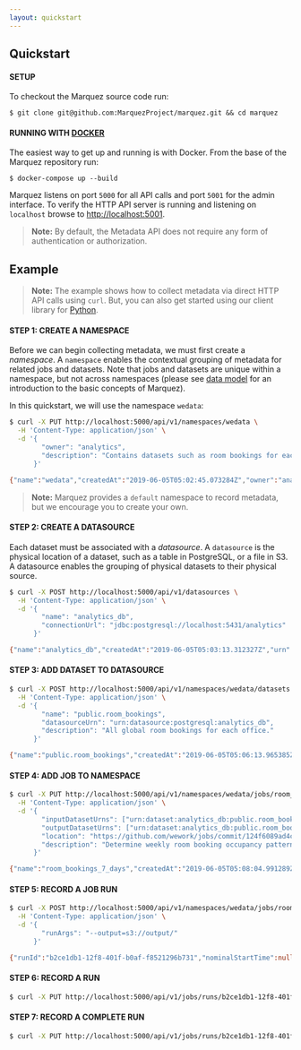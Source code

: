 ```yaml
---
layout: quickstart
---
```


## Quickstart

#### SETUP

To checkout the Marquez source code run:

```
$ git clone git@github.com:MarquezProject/marquez.git && cd marquez
```

#### RUNNING WITH [DOCKER](https://github.com/MarquezProject/marquez/blob/master/Dockerfile)

The easiest way to get up and running is with Docker. From the base of the Marquez repository run:

```
$ docker-compose up --build
```

Marquez listens on port `5000` for all API calls and port `5001` for the admin interface. To verify the HTTP API server is running and listening on `localhost` browse to [http://localhost:5001](http://localhost:5001).

> **Note:** By default, the Metadata API does not require any form of authentication or authorization.

## Example

> **Note:** The example shows how to collect metadata via direct HTTP API calls using `curl`. But, you can also get started using our client library for [Python](https://github.com/MarquezProject/marquez-python).

#### STEP 1: CREATE A NAMESPACE

Before we can begin collecting metadata, we must first create a _namespace_. A `namespace` enables the contextual grouping of metadata for related jobs and datasets. Note that jobs and datasets are unique within a namespace, but not across namespaces (please see [data model](https://marquezproject.github.io/marquez/#data-model) for an introduction to the basic concepts of Marquez).

In this quickstart, we will use the namespace `wedata`:

```bash
$ curl -X PUT http://localhost:5000/api/v1/namespaces/wedata \
  -H 'Content-Type: application/json' \
  -d '{
        "owner": "analytics",
        "description": "Contains datasets such as room bookings for each office."
      }'

{"name":"wedata","createdAt":"2019-06-05T05:02:45.073284Z","owner":"analytics","description":"Contains datasets such as room bookings for each office."}
```

> **Note:** Marquez provides a `default` namespace to record metadata, but we encourage you to create your own.

#### STEP 2: CREATE A DATASOURCE

Each dataset must be associated with a _datasource_. A `datasource` is the physical location of a dataset, such as a table in PostgreSQL, or a file in S3. A datasource enables the grouping of physical datasets to their physical source.

```bash
$ curl -X POST http://localhost:5000/api/v1/datasources \
  -H 'Content-Type: application/json' \
  -d '{
        "name": "analytics_db",
        "connectionUrl": "jdbc:postgresql://localhost:5431/analytics"
      }'  

{"name":"analytics_db","createdAt":"2019-06-05T05:03:13.312327Z","urn":"urn:datasource:postgresql:analytics_db","connectionUrl":"jdbc:postgresql://localhost:5431/analytics"}
```

#### STEP 3: ADD DATASET TO DATASOURCE

```bash
$ curl -X POST http://localhost:5000/api/v1/namespaces/wedata/datasets \
  -H 'Content-Type: application/json' \
  -d '{ 
        "name": "public.room_bookings",
        "datasourceUrn": "urn:datasource:postgresql:analytics_db",
        "description": "All global room bookings for each office."
      }'

{"name":"public.room_bookings","createdAt":"2019-06-05T05:06:13.965385Z","urn":"urn:dataset:analytics_db:public.room_bookings","datasourceUrn":"urn:datasource:postgresql:analytics_db","description":"All global room bookings for each office."}
```

#### STEP 4: ADD JOB TO NAMESPACE

```bash
$ curl -X PUT http://localhost:5000/api/v1/namespaces/wedata/jobs/room_bookings_7_days \
  -H 'Content-Type: application/json' \
  -d '{
        "inputDatasetUrns": ["urn:dataset:analytics_db:public.room_bookings"],
        "outputDatasetUrns": ["urn:dataset:analytics_db:public.room_bookings_7_days"],
        "location": "https://github.com/wework/jobs/commit/124f6089ad4c5fcbb1d7b33cbb5d3a9521c5d32c",
        "description": "Determine weekly room booking occupancy patterns."
      }'

{"name":"room_bookings_7_days","createdAt":"2019-06-05T05:08:04.991289Z","updatedAt":"2019-06-05T05:08:04.991289Z","inputDatasetUrns":["urn:dataset:analytics_db:public.room_bookings"],"outputDatasetUrns":["urn:dataset:analytics_db:public.room_bookings_7_days"],"location":"https://github.com/wework/jobs/commit/124f6089ad4c5fcbb1d7b33cbb5d3a9521c5d32c","description":"Determine weekly room booking occupancy patterns."}
```

#### STEP 5: RECORD A JOB RUN

```bash
$ curl -X POST http://localhost:5000/api/v1/namespaces/wedata/jobs/room_bookings_7_days/runs \
  -H 'Content-Type: application/json' \
  -d '{
        "runArgs": "--output=s3://output/"
      }'

{"runId":"b2ce1db1-12f8-401f-b0af-f8521296b731","nominalStartTime":null,"nominalEndTime":null,"runArgs":"--output=s3://output/","runState":"NEW"}
```

#### STEP 6: RECORD A RUN

```bash
$ curl -X PUT http://localhost:5000/api/v1/jobs/runs/b2ce1db1-12f8-401f-b0af-f8521296b731/run
```

#### STEP 7: RECORD A COMPLETE RUN

```bash
$ curl -X PUT http://localhost:5000/api/v1/jobs/runs/b2ce1db1-12f8-401f-b0af-f8521296b731/complete
```
